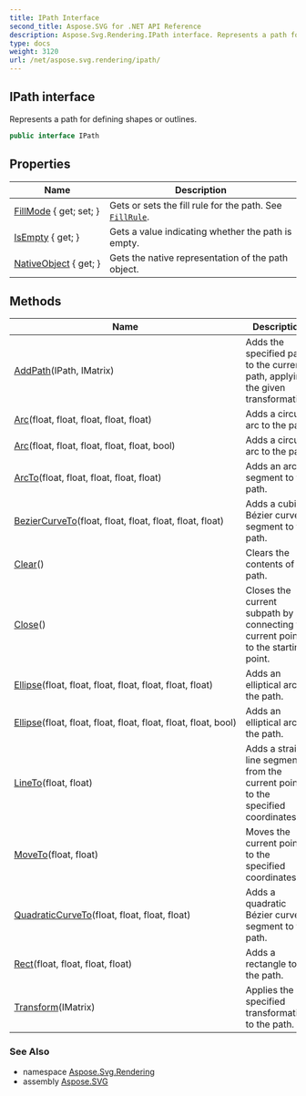 ```yaml
---
title: IPath Interface
second_title: Aspose.SVG for .NET API Reference
description: Aspose.Svg.Rendering.IPath interface. Represents a path for defining shapes or outlines
type: docs
weight: 3120
url: /net/aspose.svg.rendering/ipath/
---
```

## IPath interface

Represents a path for defining shapes or outlines.

```csharp
public interface IPath
```

## Properties

| Name | Description |
| --- | --- |
| [FillMode](../../aspose.svg.rendering/ipath/fillmode/) { get; set; } | Gets or sets the fill rule for the path. See [`FillRule`](../../aspose.svg.drawing/fillrule/). |
| [IsEmpty](../../aspose.svg.rendering/ipath/isempty/) { get; } | Gets a value indicating whether the path is empty. |
| [NativeObject](../../aspose.svg.rendering/ipath/nativeobject/) { get; } | Gets the native representation of the path object. |

## Methods

| Name | Description |
| --- | --- |
| [AddPath](../../aspose.svg.rendering/ipath/addpath/)(IPath, IMatrix) | Adds the specified path to the current path, applying the given transformation. |
| [Arc](../../aspose.svg.rendering/ipath/arc/#arc)(float, float, float, float, float) | Adds a circular arc to the path. |
| [Arc](../../aspose.svg.rendering/ipath/arc/#arc_1)(float, float, float, float, float, bool) | Adds a circular arc to the path. |
| [ArcTo](../../aspose.svg.rendering/ipath/arcto/)(float, float, float, float, float) | Adds an arc segment to the path. |
| [BezierCurveTo](../../aspose.svg.rendering/ipath/beziercurveto/)(float, float, float, float, float, float) | Adds a cubic Bézier curve segment to the path. |
| [Clear](../../aspose.svg.rendering/ipath/clear/)() | Clears the contents of the path. |
| [Close](../../aspose.svg.rendering/ipath/close/)() | Closes the current subpath by connecting the current point to the starting point. |
| [Ellipse](../../aspose.svg.rendering/ipath/ellipse/#ellipse)(float, float, float, float, float, float, float) | Adds an elliptical arc to the path. |
| [Ellipse](../../aspose.svg.rendering/ipath/ellipse/#ellipse_1)(float, float, float, float, float, float, float, bool) | Adds an elliptical arc to the path. |
| [LineTo](../../aspose.svg.rendering/ipath/lineto/)(float, float) | Adds a straight line segment from the current point to the specified coordinates. |
| [MoveTo](../../aspose.svg.rendering/ipath/moveto/)(float, float) | Moves the current point to the specified coordinates. |
| [QuadraticCurveTo](../../aspose.svg.rendering/ipath/quadraticcurveto/)(float, float, float, float) | Adds a quadratic Bézier curve segment to the path. |
| [Rect](../../aspose.svg.rendering/ipath/rect/)(float, float, float, float) | Adds a rectangle to the path. |
| [Transform](../../aspose.svg.rendering/ipath/transform/)(IMatrix) | Applies the specified transformation to the path. |

### See Also

* namespace [Aspose.Svg.Rendering](../../aspose.svg.rendering/)
* assembly [Aspose.SVG](../../)
